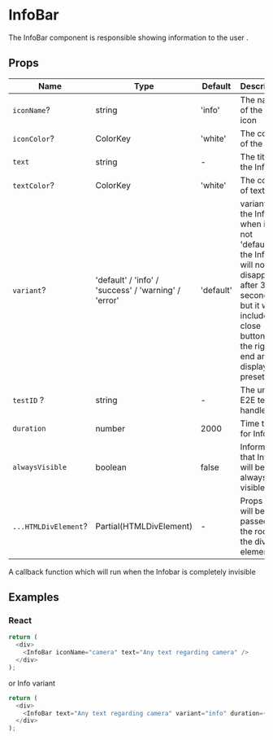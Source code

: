 # InfoBar

The InfoBar component is responsible showing information to the user .

## Props

| Name                 | Type                                                 | Default   | Description                                                                                                                                                                    |
| -------------------- | ---------------------------------------------------- | --------- | ------------------------------------------------------------------------------------------------------------------------------------------------------------------------------ |
| `iconName`?          | string                                               | 'info'    | The name of the SVG icon                                                                                                                                                       |
| `iconColor`?         | ColorKey                                             | 'white'   | The color of the icon                                                                                                                                                          |
| `text`               | string                                               | -         | The title of the InfoBar                                                                                                                                                       |
| `textColor`?         | ColorKey                                             | 'white'   | The color of text                                                                                                                                                              |
| `variant`?           | 'default' / 'info' / 'success' / 'warning' / 'error' | 'default' | variant of the InfoBar, when it's not 'default', the InfoBar will not disappear after 3 seconds but it will include a close button on the right end and display a preset icon. |
| `testID` ?           | string                                               | -         | The unique E2E test handler.                                                                                                                                                   |
| `duration`           | number                                               | 2000      | Time to live for InfoBar                                                                                                                                                       |
| `alwaysVisible`      | boolean                                              | false     | Informs that InfoBar will be always visible.                                                                                                                                   |
| `...HTMLDivElement`? | Partial(HTMLDivElement)                              | -         | Props that will be passed to the root of the div element.                                                                                                                      |

A callback function which will run when the Infobar is completely invisible

## Examples

### React

```javascript
return (
  <div>
    <InfoBar iconName="camera" text="Any text regarding camera" />
  </div>
);
```

or Info variant

```javascript
return (
  <div>
    <InfoBar text="Any text regarding camera" variant="info" duration={3000} />
  </div>
);
```
